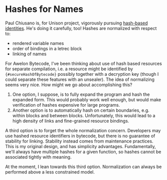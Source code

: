 
Hashes for Names
================

Paul Chiusano is, for Unison project, vigorously pursuing [hash-based identities](http://unisonweb.org/2015-05-18/let-blocks.html#a-idhashingaa-quick-preview-of-unisons-nameless-hashing). He's doing it carefully, too! Hashes are normalized with respect to:

* rendered variable names
* order of bindings in a letrec block
* linking of names

For Awelon Bytecode, I've been thinking about use of hash based resources for separate compilation, i.e. a resource might be identified by `{#secureHashOfBytecode}` possibly together with a decryption key (though I could separate these features with an unsealer). The idea of normalizing seems very nice. How might we go about accomplishing this?

1. One option, I suppose, is to fully expand the program and hash the expanded form. This would probably work well enough, but would make verification of hashes expensive for large programs.
2. Another option is to automatically hash on certain boundaries, e.g. within blocks and between blocks. Unfortunately, this would lead to a high density of links and fine-grained resource bindings.

A third option is to forget the whole normalization concern. Developers may use hashed resource identifiers in bytecode, but there is no guarantee of stability for linking. Stability instead comes from maintenance practices. This is my original design, and has simplicity advantages. Fundamentally, we'll always have multiple hashes for a given function, so hashes cannot be associated tightly with meaning.

At the moment, I lean towards this third option. Normalization can always be performed above a less constrained model.

 




